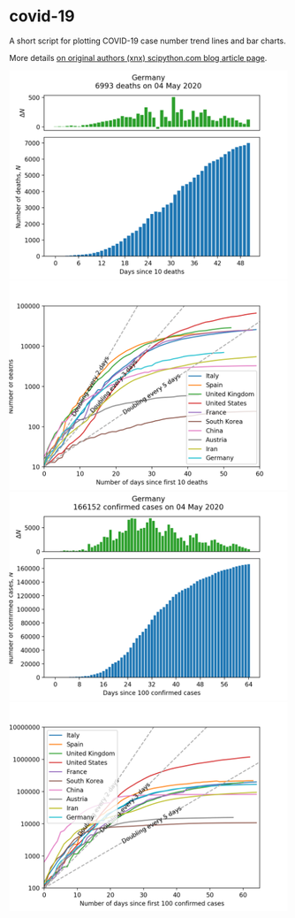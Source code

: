 # covid-19
A short script for plotting COVID-19 case number trend lines and bar charts.

More details [on original authors (xnx) scipython.com blog article page](https://scipython.com/blog/plotting-covid-19-case-growth-charts/).

![COVID-19 death data for Germany](imgdir/germany-20200505-deaths.png)
![COVID-19 death trends for 10 countries](imgdir/country-comparison-20200505-deaths.png)
![COVID-19 case data for Germany](imgdir/germany-20200505-cases.png)
![COVID-19 case trends for 10 countries](imgdir/country-comparison-20200505-cases.png)
